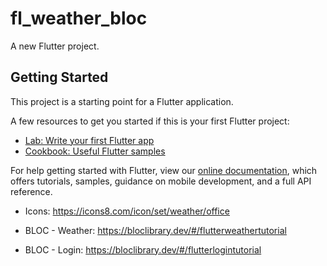 # fl_weather_bloc

A new Flutter project.

## Getting Started

This project is a starting point for a Flutter application.

A few resources to get you started if this is your first Flutter project:

- [Lab: Write your first Flutter app](https://flutter.dev/docs/get-started/codelab)
- [Cookbook: Useful Flutter samples](https://flutter.dev/docs/cookbook)

For help getting started with Flutter, view our
[online documentation](https://flutter.dev/docs), which offers tutorials,
samples, guidance on mobile development, and a full API reference.

- Icons: https://icons8.com/icon/set/weather/office

- BLOC - Weather: https://bloclibrary.dev/#/flutterweathertutorial

- BLOC - Login: https://bloclibrary.dev/#/flutterlogintutorial
